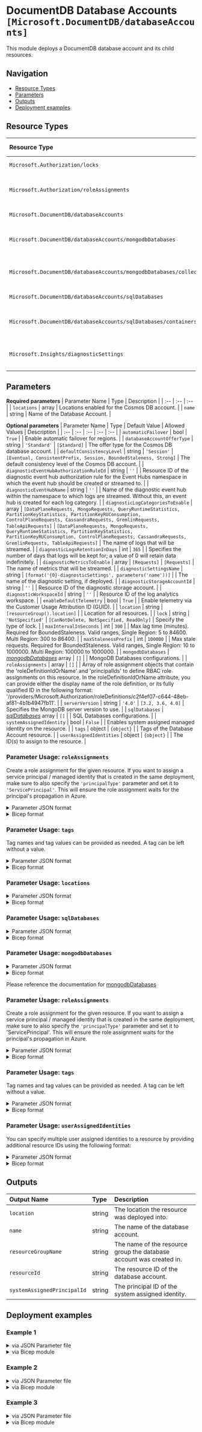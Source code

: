 # DocumentDB Database Accounts `[Microsoft.DocumentDB/databaseAccounts]`

This module deploys a DocumentDB database account and its child resources.

## Navigation

- [Resource Types](#Resource-Types)
- [Parameters](#Parameters)
- [Outputs](#Outputs)
- [Deployment examples](#Deployment-examples)

## Resource Types

| Resource Type | API Version |
| :-- | :-- |
| `Microsoft.Authorization/locks` | [2017-04-01](https://docs.microsoft.com/en-us/azure/templates/Microsoft.Authorization/2017-04-01/locks) |
| `Microsoft.Authorization/roleAssignments` | [2020-10-01-preview](https://docs.microsoft.com/en-us/azure/templates/Microsoft.Authorization/2020-10-01-preview/roleAssignments) |
| `Microsoft.DocumentDB/databaseAccounts` | [2021-06-15](https://docs.microsoft.com/en-us/azure/templates/Microsoft.DocumentDB/2021-06-15/databaseAccounts) |
| `Microsoft.DocumentDB/databaseAccounts/mongodbDatabases` | [2021-07-01-preview](https://docs.microsoft.com/en-us/azure/templates/Microsoft.DocumentDB/2021-07-01-preview/databaseAccounts/mongodbDatabases) |
| `Microsoft.DocumentDB/databaseAccounts/mongodbDatabases/collections` | [2021-07-01-preview](https://docs.microsoft.com/en-us/azure/templates/Microsoft.DocumentDB/2021-07-01-preview/databaseAccounts/mongodbDatabases/collections) |
| `Microsoft.DocumentDB/databaseAccounts/sqlDatabases` | [2021-06-15](https://docs.microsoft.com/en-us/azure/templates/Microsoft.DocumentDB/2021-06-15/databaseAccounts/sqlDatabases) |
| `Microsoft.DocumentDB/databaseAccounts/sqlDatabases/containers` | [2021-07-01-preview](https://docs.microsoft.com/en-us/azure/templates/Microsoft.DocumentDB/2021-07-01-preview/databaseAccounts/sqlDatabases/containers) |
| `Microsoft.Insights/diagnosticSettings` | [2021-05-01-preview](https://docs.microsoft.com/en-us/azure/templates/Microsoft.Insights/2021-05-01-preview/diagnosticSettings) |

## Parameters

**Required parameters**
| Parameter Name | Type | Description |
| :-- | :-- | :-- |
| `locations` | array | Locations enabled for the Cosmos DB account. |
| `name` | string | Name of the Database Account. |

**Optional parameters**
| Parameter Name | Type | Default Value | Allowed Values | Description |
| :-- | :-- | :-- | :-- | :-- |
| `automaticFailover` | bool | `True` |  | Enable automatic failover for regions. |
| `databaseAccountOfferType` | string | `'Standard'` | `[Standard]` | The offer type for the Cosmos DB database account. |
| `defaultConsistencyLevel` | string | `'Session'` | `[Eventual, ConsistentPrefix, Session, BoundedStaleness, Strong]` | The default consistency level of the Cosmos DB account. |
| `diagnosticEventHubAuthorizationRuleId` | string | `''` |  | Resource ID of the diagnostic event hub authorization rule for the Event Hubs namespace in which the event hub should be created or streamed to. |
| `diagnosticEventHubName` | string | `''` |  | Name of the diagnostic event hub within the namespace to which logs are streamed. Without this, an event hub is created for each log category. |
| `diagnosticLogCategoriesToEnable` | array | `[DataPlaneRequests, MongoRequests, QueryRuntimeStatistics, PartitionKeyStatistics, PartitionKeyRUConsumption, ControlPlaneRequests, CassandraRequests, GremlinRequests, TableApiRequests]` | `[DataPlaneRequests, MongoRequests, QueryRuntimeStatistics, PartitionKeyStatistics, PartitionKeyRUConsumption, ControlPlaneRequests, CassandraRequests, GremlinRequests, TableApiRequests]` | The name of logs that will be streamed. |
| `diagnosticLogsRetentionInDays` | int | `365` |  | Specifies the number of days that logs will be kept for; a value of 0 will retain data indefinitely. |
| `diagnosticMetricsToEnable` | array | `[Requests]` | `[Requests]` | The name of metrics that will be streamed. |
| `diagnosticSettingsName` | string | `[format('{0}-diagnosticSettings', parameters('name'))]` |  | The name of the diagnostic setting, if deployed. |
| `diagnosticStorageAccountId` | string | `''` |  | Resource ID of the diagnostic storage account. |
| `diagnosticWorkspaceId` | string | `''` |  | Resource ID of the log analytics workspace. |
| `enableDefaultTelemetry` | bool | `True` |  | Enable telemetry via the Customer Usage Attribution ID (GUID). |
| `location` | string | `[resourceGroup().location]` |  | Location for all resources. |
| `lock` | string | `'NotSpecified'` | `[CanNotDelete, NotSpecified, ReadOnly]` | Specify the type of lock. |
| `maxIntervalInSeconds` | int | `300` |  | Max lag time (minutes). Required for BoundedStaleness. Valid ranges, Single Region: 5 to 84600. Multi Region: 300 to 86400. |
| `maxStalenessPrefix` | int | `100000` |  | Max stale requests. Required for BoundedStaleness. Valid ranges, Single Region: 10 to 1000000. Multi Region: 100000 to 1000000. |
| `mongodbDatabases` | _[mongodbDatabases](mongodbDatabases/readme.md)_ array | `[]` |  | MongoDB Databases configurations. |
| `roleAssignments` | array | `[]` |  | Array of role assignment objects that contain the 'roleDefinitionIdOrName' and 'principalIds' to define RBAC role assignments on this resource. In the roleDefinitionIdOrName attribute, you can provide either the display name of the role definition, or its fully qualified ID in the following format: '/providers/Microsoft.Authorization/roleDefinitions/c2f4ef07-c644-48eb-af81-4b1b4947fb11'. |
| `serverVersion` | string | `'4.0'` | `[3.2, 3.6, 4.0]` | Specifies the MongoDB server version to use. |
| `sqlDatabases` | _[sqlDatabases](sqlDatabases/readme.md)_ array | `[]` |  | SQL Databases configurations. |
| `systemAssignedIdentity` | bool | `False` |  | Enables system assigned managed identity on the resource. |
| `tags` | object | `{object}` |  | Tags of the Database Account resource. |
| `userAssignedIdentities` | object | `{object}` |  | The ID(s) to assign to the resource. |


### Parameter Usage: `roleAssignments`

Create a role assignment for the given resource. If you want to assign a service principal / managed identity that is created in the same deployment, make sure to also specify the `'principalType'` parameter and set it to `'ServicePrincipal'`. This will ensure the role assignment waits for the principal's propagation in Azure.

<details>

<summary>Parameter JSON format</summary>

```json
"roleAssignments": {
    "value": [
        {
            "roleDefinitionIdOrName": "Reader",
            "description": "Reader Role Assignment",
            "principalIds": [
                "12345678-1234-1234-1234-123456789012", // object 1
                "78945612-1234-1234-1234-123456789012" // object 2
            ]
        },
        {
            "roleDefinitionIdOrName": "/providers/Microsoft.Authorization/roleDefinitions/c2f4ef07-c644-48eb-af81-4b1b4947fb11",
            "principalIds": [
                "12345678-1234-1234-1234-123456789012" // object 1
            ],
            "principalType": "ServicePrincipal"
        }
    ]
}
```

</details>

<details>

<summary>Bicep format</summary>

```bicep
roleAssignments: [
    {
        roleDefinitionIdOrName: 'Reader'
        description: 'Reader Role Assignment'
        principalIds: [
            '12345678-1234-1234-1234-123456789012' // object 1
            '78945612-1234-1234-1234-123456789012' // object 2
        ]
    }
    {
        roleDefinitionIdOrName: '/providers/Microsoft.Authorization/roleDefinitions/c2f4ef07-c644-48eb-af81-4b1b4947fb11'
        principalIds: [
            '12345678-1234-1234-1234-123456789012' // object 1
        ]
        principalType: 'ServicePrincipal'
    }
]
```

</details>
<p>

### Parameter Usage: `tags`

Tag names and tag values can be provided as needed. A tag can be left without a value.

<details>

<summary>Parameter JSON format</summary>

```json
"tags": {
    "value": {
        "Environment": "Non-Prod",
        "Contact": "test.user@testcompany.com",
        "PurchaseOrder": "1234",
        "CostCenter": "7890",
        "ServiceName": "DeploymentValidation",
        "Role": "DeploymentValidation"
    }
}
```

</details>

<details>

<summary>Bicep format</summary>

```bicep
tags: {
    Environment: 'Non-Prod'
    Contact: 'test.user@testcompany.com'
    PurchaseOrder: '1234'
    CostCenter: '7890'
    ServiceName: 'DeploymentValidation'
    Role: 'DeploymentValidation'
}
```

</details>
<p>

### Parameter Usage: `locations`

<details>

<summary>Parameter JSON format</summary>

```json
"locations": {
    "value": [
        {
            "failoverPriority": 1,
            "locationName": "East US",
            "isZoneRedundant": false
        }
    ]
}
```

</details>

<details>

<summary>Bicep format</summary>

```bicep
locations: [
    {
        failoverPriority: 1
        locationName: 'East US'
        isZoneRedundant: false
    }
]
```

</details>
<p>

### Parameter Usage: `sqlDatabases`

<details>

<summary>Parameter JSON format</summary>

```json
"sqlDatabases": {
    "value": [
        {
            "name": "sxx-az-sql-x-001",
            "containers": [
                "container-001",
                "container-002"
            ]
        },
        {
            "name": "sxx-az-sql-x-002",
            "containers": []
        }
    ]
}
```

</details>

<details>

<summary>Bicep format</summary>

```bicep
sqlDatabases: {
    value: [
        {
            name: 'sxx-az-sql-x-001'
            containers: [
                'container-001'
                'container-002'
            ]
        }
        {
            name: 'sxx-az-sql-x-002'
            containers: []
        }
    ]
}
```

</details>
<p>

### Parameter Usage: `mongodbDatabases`

<details>

<summary>Parameter JSON format</summary>

```json
"mongodbDatabases": {
    "value": [
        {
            "name": "sxx-az-mdb-x-001",
            "collections": [
                <...>
            ]
        },
        {
            "name": "sxx-az-mdb-x-002",
            "collections": [
                <...>
            ]
        }
    ]
}
```

</details>

<details>

<summary>Bicep format</summary>

```bicep
mongodbDatabases: [
    {
        name: 'sxx-az-mdb-x-001'
        collections: [
            <...>
        ]
    }
    {
        name: 'sxx-az-mdb-x-002'
        collections: [
            <...>
        ]
    }
]
```

</details>
<p>

Please reference the documentation for [mongodbDatabases](./mongodbDatabases/readme.md)

### Parameter Usage: `roleAssignments`

Create a role assignment for the given resource. If you want to assign a service principal / managed identity that is created in the same deployment, make sure to also specify the `'principalType'` parameter and set it to 'ServicePrincipal'. This will ensure the role assignment waits for the principal's propagation in Azure.

<details>

<summary>Parameter JSON format</summary>

```json
"roleAssignments": {
    "value": [
        {
            "roleDefinitionIdOrName": "Desktop Virtualization User",
            "principalIds": [
                "12345678-1234-1234-1234-123456789012", // object 1
                "78945612-1234-1234-1234-123456789012" // object 2
            ]
        },
        {
            "roleDefinitionIdOrName": "Reader",
            "principalIds": [
                "12345678-1234-1234-1234-123456789012", // object 1
                "78945612-1234-1234-1234-123456789012" // object 2
            ]
        },
        {
            "roleDefinitionIdOrName": "/providers/Microsoft.Authorization/roleDefinitions/c2f4ef07-c644-48eb-af81-4b1b4947fb11",
            "principalIds": [
                "12345678-1234-1234-1234-123456789012" // object 1
            ],
            "principalType": "ServicePrincipal"
        }
    ]
}
```

</details>

<details>

<summary>Bicep format</summary>

```bicep
roleAssignments: [
    {
        roleDefinitionIdOrName: 'Desktop Virtualization User'
        principalIds: [
            '12345678-1234-1234-1234-123456789012' // object 1
            '78945612-1234-1234-1234-123456789012' // object 2
        ]
    }
    {
        roleDefinitionIdOrName: 'Reader'
        principalIds: [
            '12345678-1234-1234-1234-123456789012' // object 1
            '78945612-1234-1234-1234-123456789012' // object 2
        ]
    }
    {
        roleDefinitionIdOrName: '/providers/Microsoft.Authorization/roleDefinitions/c2f4ef07-c644-48eb-af81-4b1b4947fb11'
        principalIds: [
            '12345678-1234-1234-1234-123456789012' // object 1
        ]
        principalType: 'ServicePrincipal'
    }
]
```

</details>
<p>

### Parameter Usage: `tags`

Tag names and tag values can be provided as needed. A tag can be left without a value.

<details>

<summary>Parameter JSON format</summary>

```json
"tags": {
    "value": {
        "Environment": "Non-Prod",
        "Contact": "test.user@testcompany.com",
        "PurchaseOrder": "1234",
        "CostCenter": "7890",
        "ServiceName": "DeploymentValidation",
        "Role": "DeploymentValidation"
    }
}
```

</details>

<details>

<summary>Bicep format</summary>

```bicep
tags: {
    Environment: 'Non-Prod'
    Contact: 'test.user@testcompany.com'
    PurchaseOrder: '1234'
    CostCenter: '7890'
    ServiceName: 'DeploymentValidation'
    Role: 'DeploymentValidation'
}
```

</details>
<p>

### Parameter Usage: `userAssignedIdentities`

You can specify multiple user assigned identities to a resource by providing additional resource IDs using the following format:

<details>

<summary>Parameter JSON format</summary>

```json
"userAssignedIdentities": {
    "value": {
        "/subscriptions/12345678-1234-1234-1234-123456789012/resourcegroups/validation-rg/providers/Microsoft.ManagedIdentity/userAssignedIdentities/adp-sxx-az-msi-x-001": {},
        "/subscriptions/12345678-1234-1234-1234-123456789012/resourcegroups/validation-rg/providers/Microsoft.ManagedIdentity/userAssignedIdentities/adp-sxx-az-msi-x-002": {}
    }
}
```

</details>

<details>

<summary>Bicep format</summary>

```bicep
userAssignedIdentities: {
    '/subscriptions/12345678-1234-1234-1234-123456789012/resourcegroups/validation-rg/providers/Microsoft.ManagedIdentity/userAssignedIdentities/adp-sxx-az-msi-x-001': {}
    '/subscriptions/12345678-1234-1234-1234-123456789012/resourcegroups/validation-rg/providers/Microsoft.ManagedIdentity/userAssignedIdentities/adp-sxx-az-msi-x-002': {}
}
```

</details>
<p>

## Outputs

| Output Name | Type | Description |
| :-- | :-- | :-- |
| `location` | string | The location the resource was deployed into. |
| `name` | string | The name of the database account. |
| `resourceGroupName` | string | The name of the resource group the database account was created in. |
| `resourceId` | string | The resource ID of the database account. |
| `systemAssignedPrincipalId` | string | The principal ID of the system assigned identity. |

## Deployment examples

<h3>Example 1</h3>

<details>

<summary>via JSON Parameter file</summary>

```json
{
    "$schema": "https://schema.management.azure.com/schemas/2019-04-01/deploymentParameters.json#",
    "contentVersion": "1.0.0.0",
    "parameters": {
        "name": {
            "value": "<<namePrefix>>-az-cdb-mongodb-001"
        },
        "location": {
            "value": "West Europe"
        },
        "locations": {
            "value": [
                {
                    "locationName": "West Europe",
                    "failoverPriority": 0,
                    "isZoneRedundant": false
                },
                {
                    "locationName": "North Europe",
                    "failoverPriority": 1,
                    "isZoneRedundant": false
                }
            ]
        },
        "roleAssignments": {
            "value": [
                {
                    "roleDefinitionIdOrName": "Reader",
                    "principalIds": [
                        "<<deploymentSpId>>"
                    ]
                }
            ]
        },
        "mongodbDatabases": {
            "value": [
                {
                    "name": "<<namePrefix>>-az-mdb-x-001",
                    "collections": [
                        {
                            "name": "car_collection",
                            "indexes": [
                                {
                                    "key": {
                                        "keys": [
                                            "_id"
                                        ]
                                    }
                                },
                                {
                                    "key": {
                                        "keys": [
                                            "$**"
                                        ]
                                    }
                                },
                                {
                                    "key": {
                                        "keys": [
                                            "car_id",
                                            "car_model"
                                        ]
                                    },
                                    "options": {
                                        "unique": true
                                    }
                                },
                                {
                                    "key": {
                                        "keys": [
                                            "_ts"
                                        ]
                                    },
                                    "options": {
                                        "expireAfterSeconds": 2629746
                                    }
                                }
                            ],
                            "shardKey": {
                                "car_id": "Hash"
                            }
                        },
                        {
                            "name": "truck_collection",
                            "indexes": [
                                {
                                    "key": {
                                        "keys": [
                                            "_id"
                                        ]
                                    }
                                },
                                {
                                    "key": {
                                        "keys": [
                                            "$**"
                                        ]
                                    }
                                },
                                {
                                    "key": {
                                        "keys": [
                                            "truck_id",
                                            "truck_model"
                                        ]
                                    },
                                    "options": {
                                        "unique": true
                                    }
                                },
                                {
                                    "key": {
                                        "keys": [
                                            "_ts"
                                        ]
                                    },
                                    "options": {
                                        "expireAfterSeconds": 2629746
                                    }
                                }
                            ],
                            "shardKey": {
                                "truck_id": "Hash"
                            }
                        }
                    ]
                },
                {
                    "name": "<<namePrefix>>-az-mdb-x-002",
                    "collections": [
                        {
                            "name": "bike_collection",
                            "indexes": [
                                {
                                    "key": {
                                        "keys": [
                                            "_id"
                                        ]
                                    }
                                },
                                {
                                    "key": {
                                        "keys": [
                                            "$**"
                                        ]
                                    }
                                },
                                {
                                    "key": {
                                        "keys": [
                                            "bike_id",
                                            "bike_model"
                                        ]
                                    },
                                    "options": {
                                        "unique": true
                                    }
                                },
                                {
                                    "key": {
                                        "keys": [
                                            "_ts"
                                        ]
                                    },
                                    "options": {
                                        "expireAfterSeconds": 2629746
                                    }
                                }
                            ],
                            "shardKey": {
                                "bike_id": "Hash"
                            }
                        },
                        {
                            "name": "bicycle_collection",
                            "indexes": [
                                {
                                    "key": {
                                        "keys": [
                                            "_id"
                                        ]
                                    }
                                },
                                {
                                    "key": {
                                        "keys": [
                                            "$**"
                                        ]
                                    }
                                },
                                {
                                    "key": {
                                        "keys": [
                                            "bicycle_id",
                                            "bicycle_model"
                                        ]
                                    },
                                    "options": {
                                        "unique": true
                                    }
                                },
                                {
                                    "key": {
                                        "keys": [
                                            "_ts"
                                        ]
                                    },
                                    "options": {
                                        "expireAfterSeconds": 2629746
                                    }
                                }
                            ],
                            "shardKey": {
                                "bicycle_id": "Hash"
                            }
                        }
                    ]
                }
            ]
        },
        "diagnosticLogsRetentionInDays": {
            "value": 7
        },
        "diagnosticStorageAccountId": {
            "value": "/subscriptions/<<subscriptionId>>/resourceGroups/validation-rg/providers/Microsoft.Storage/storageAccounts/adp<<namePrefix>>azsax001"
        },
        "diagnosticWorkspaceId": {
            "value": "/subscriptions/<<subscriptionId>>/resourcegroups/validation-rg/providers/microsoft.operationalinsights/workspaces/adp-<<namePrefix>>-az-law-x-001"
        },
        "diagnosticEventHubAuthorizationRuleId": {
            "value": "/subscriptions/<<subscriptionId>>/resourceGroups/validation-rg/providers/Microsoft.EventHub/namespaces/adp-<<namePrefix>>-az-evhns-x-001/AuthorizationRules/RootManageSharedAccessKey"
        },
        "diagnosticEventHubName": {
            "value": "adp-<<namePrefix>>-az-evh-x-001"
        },
        "systemAssignedIdentity": {
            "value": true
        }
    }
}

```

</details>

<details>

<summary>via Bicep module</summary>

```bicep
module databaseAccounts './Microsoft.DocumentDB/databaseAccounts/deploy.bicep' = {
  name: '${uniqueString(deployment().name)}-databaseAccounts'
  params: {
      diagnosticLogsRetentionInDays: 7
      roleAssignments: [
        {
          roleDefinitionIdOrName: 'Reader'
          principalIds: [
            '<<deploymentSpId>>'
          ]
        }
      ]
      systemAssignedIdentity: true
      diagnosticEventHubName: 'adp-<<namePrefix>>-az-evh-x-001'
      mongodbDatabases: [
        {
          collections: [
            {
              name: 'car_collection'
              shardKey: {
                car_id: 'Hash'
              }
              indexes: [
                {
                  key: {
                    keys: [
                      '_id'
                    ]
                  }
                }
                {
                  key: {
                    keys: [
                      '$**'
                    ]
                  }
                }
                {
                  options: {
                    unique: true
                  }
                  key: {
                    keys: [
                      'car_id'
                      'car_model'
                    ]
                  }
                }
                {
                  options: {
                    expireAfterSeconds: 2629746
                  }
                  key: {
                    keys: [
                      '_ts'
                    ]
                  }
                }
              ]
            }
            {
              name: 'truck_collection'
              shardKey: {
                truck_id: 'Hash'
              }
              indexes: [
                {
                  key: {
                    keys: [
                      '_id'
                    ]
                  }
                }
                {
                  key: {
                    keys: [
                      '$**'
                    ]
                  }
                }
                {
                  options: {
                    unique: true
                  }
                  key: {
                    keys: [
                      'truck_id'
                      'truck_model'
                    ]
                  }
                }
                {
                  options: {
                    expireAfterSeconds: 2629746
                  }
                  key: {
                    keys: [
                      '_ts'
                    ]
                  }
                }
              ]
            }
          ]
          name: '<<namePrefix>>-az-mdb-x-001'
        }
        {
          collections: [
            {
              name: 'bike_collection'
              shardKey: {
                bike_id: 'Hash'
              }
              indexes: [
                {
                  key: {
                    keys: [
                      '_id'
                    ]
                  }
                }
                {
                  key: {
                    keys: [
                      '$**'
                    ]
                  }
                }
                {
                  options: {
                    unique: true
                  }
                  key: {
                    keys: [
                      'bike_id'
                      'bike_model'
                    ]
                  }
                }
                {
                  options: {
                    expireAfterSeconds: 2629746
                  }
                  key: {
                    keys: [
                      '_ts'
                    ]
                  }
                }
              ]
            }
            {
              name: 'bicycle_collection'
              shardKey: {
                bicycle_id: 'Hash'
              }
              indexes: [
                {
                  key: {
                    keys: [
                      '_id'
                    ]
                  }
                }
                {
                  key: {
                    keys: [
                      '$**'
                    ]
                  }
                }
                {
                  options: {
                    unique: true
                  }
                  key: {
                    keys: [
                      'bicycle_id'
                      'bicycle_model'
                    ]
                  }
                }
                {
                  options: {
                    expireAfterSeconds: 2629746
                  }
                  key: {
                    keys: [
                      '_ts'
                    ]
                  }
                }
              ]
            }
          ]
          name: '<<namePrefix>>-az-mdb-x-002'
        }
      ]
      diagnosticStorageAccountId: '/subscriptions/<<subscriptionId>>/resourceGroups/validation-rg/providers/Microsoft.Storage/storageAccounts/adp<<namePrefix>>azsax001'
      name: '<<namePrefix>>-az-cdb-mongodb-001'
      diagnosticEventHubAuthorizationRuleId: '/subscriptions/<<subscriptionId>>/resourceGroups/validation-rg/providers/Microsoft.EventHub/namespaces/adp-<<namePrefix>>-az-evhns-x-001/AuthorizationRules/RootManageSharedAccessKey'
      locations: [
        {
          isZoneRedundant: false
          failoverPriority: 0
          locationName: 'West Europe'
        }
        {
          isZoneRedundant: false
          failoverPriority: 1
          locationName: 'North Europe'
        }
      ]
      diagnosticWorkspaceId: '/subscriptions/<<subscriptionId>>/resourcegroups/validation-rg/providers/microsoft.operationalinsights/workspaces/adp-<<namePrefix>>-az-law-x-001'
      location: 'West Europe'
  }
```

</details>
<p>

<h3>Example 2</h3>

<details>

<summary>via JSON Parameter file</summary>

```json
{
    "$schema": "https://schema.management.azure.com/schemas/2019-04-01/deploymentParameters.json#",
    "contentVersion": "1.0.0.0",
    "parameters": {
        "name": {
            "value": "<<namePrefix>>-az-cdb-plain-001"
        },
        "locations": {
            "value": [
                {
                    "locationName": "West Europe",
                    "failoverPriority": 0,
                    "isZoneRedundant": false
                },
                {
                    "locationName": "North Europe",
                    "failoverPriority": 1,
                    "isZoneRedundant": false
                }
            ]
        },
        "roleAssignments": {
            "value": [
                {
                    "roleDefinitionIdOrName": "Reader",
                    "principalIds": [
                        "<<deploymentSpId>>"
                    ]
                }
            ]
        },
        "diagnosticLogsRetentionInDays": {
            "value": 7
        },
        "diagnosticStorageAccountId": {
            "value": "/subscriptions/<<subscriptionId>>/resourceGroups/validation-rg/providers/Microsoft.Storage/storageAccounts/adp<<namePrefix>>azsax001"
        },
        "diagnosticWorkspaceId": {
            "value": "/subscriptions/<<subscriptionId>>/resourcegroups/validation-rg/providers/microsoft.operationalinsights/workspaces/adp-<<namePrefix>>-az-law-x-001"
        },
        "diagnosticEventHubAuthorizationRuleId": {
            "value": "/subscriptions/<<subscriptionId>>/resourceGroups/validation-rg/providers/Microsoft.EventHub/namespaces/adp-<<namePrefix>>-az-evhns-x-001/AuthorizationRules/RootManageSharedAccessKey"
        },
        "diagnosticEventHubName": {
            "value": "adp-<<namePrefix>>-az-evh-x-001"
        }
    }
}

```

</details>

<details>

<summary>via Bicep module</summary>

```bicep
module databaseAccounts './Microsoft.DocumentDB/databaseAccounts/deploy.bicep' = {
  name: '${uniqueString(deployment().name)}-databaseAccounts'
  params: {
      diagnosticLogsRetentionInDays: 7
      roleAssignments: [
        {
          roleDefinitionIdOrName: 'Reader'
          principalIds: [
            '<<deploymentSpId>>'
          ]
        }
      ]
      diagnosticEventHubName: 'adp-<<namePrefix>>-az-evh-x-001'
      diagnosticStorageAccountId: '/subscriptions/<<subscriptionId>>/resourceGroups/validation-rg/providers/Microsoft.Storage/storageAccounts/adp<<namePrefix>>azsax001'
      name: '<<namePrefix>>-az-cdb-plain-001'
      diagnosticEventHubAuthorizationRuleId: '/subscriptions/<<subscriptionId>>/resourceGroups/validation-rg/providers/Microsoft.EventHub/namespaces/adp-<<namePrefix>>-az-evhns-x-001/AuthorizationRules/RootManageSharedAccessKey'
      locations: [
        {
          isZoneRedundant: false
          failoverPriority: 0
          locationName: 'West Europe'
        }
        {
          isZoneRedundant: false
          failoverPriority: 1
          locationName: 'North Europe'
        }
      ]
      diagnosticWorkspaceId: '/subscriptions/<<subscriptionId>>/resourcegroups/validation-rg/providers/microsoft.operationalinsights/workspaces/adp-<<namePrefix>>-az-law-x-001'
  }
```

</details>
<p>

<h3>Example 3</h3>

<details>

<summary>via JSON Parameter file</summary>

```json
{
    "$schema": "https://schema.management.azure.com/schemas/2019-04-01/deploymentParameters.json#",
    "contentVersion": "1.0.0.0",
    "parameters": {
        "name": {
            "value": "<<namePrefix>>-az-cdb-sqldb-001"
        },
        "location": {
            "value": "West Europe"
        },
        "locations": {
            "value": [
                {
                    "locationName": "West Europe",
                    "failoverPriority": 0,
                    "isZoneRedundant": false
                },
                {
                    "locationName": "North Europe",
                    "failoverPriority": 1,
                    "isZoneRedundant": false
                }
            ]
        },
        "roleAssignments": {
            "value": [
                {
                    "roleDefinitionIdOrName": "Reader",
                    "principalIds": [
                        "<<deploymentSpId>>"
                    ]
                }
            ]
        },
        "sqlDatabases": {
            "value": [
                {
                    "name": "<<namePrefix>>-az-sql-x-001",
                    "containers": [
                        {
                            "name": "container-001",
                            "paths": [
                                "/myPartitionKey"
                            ],
                            "kind": "Hash"
                        }
                    ]
                },
                {
                    "name": "<<namePrefix>>-az-sql-x-002",
                    "containers": []
                }
            ]
        },
        "diagnosticLogsRetentionInDays": {
            "value": 7
        },
        "diagnosticStorageAccountId": {
            "value": "/subscriptions/<<subscriptionId>>/resourceGroups/validation-rg/providers/Microsoft.Storage/storageAccounts/adp<<namePrefix>>azsax001"
        },
        "diagnosticWorkspaceId": {
            "value": "/subscriptions/<<subscriptionId>>/resourcegroups/validation-rg/providers/microsoft.operationalinsights/workspaces/adp-<<namePrefix>>-az-law-x-001"
        },
        "diagnosticEventHubAuthorizationRuleId": {
            "value": "/subscriptions/<<subscriptionId>>/resourceGroups/validation-rg/providers/Microsoft.EventHub/namespaces/adp-<<namePrefix>>-az-evhns-x-001/AuthorizationRules/RootManageSharedAccessKey"
        },
        "diagnosticEventHubName": {
            "value": "adp-<<namePrefix>>-az-evh-x-001"
        },
        "userAssignedIdentities": {
            "value": {
                "/subscriptions/<<subscriptionId>>/resourcegroups/validation-rg/providers/Microsoft.ManagedIdentity/userAssignedIdentities/adp-<<namePrefix>>-az-msi-x-001": {}
            }
        }
    }
}

```

</details>

<details>

<summary>via Bicep module</summary>

```bicep
module databaseAccounts './Microsoft.DocumentDB/databaseAccounts/deploy.bicep' = {
  name: '${uniqueString(deployment().name)}-databaseAccounts'
  params: {
      diagnosticLogsRetentionInDays: 7
      roleAssignments: [
        {
          roleDefinitionIdOrName: 'Reader'
          principalIds: [
            '<<deploymentSpId>>'
          ]
        }
      ]
      diagnosticEventHubName: 'adp-<<namePrefix>>-az-evh-x-001'
      diagnosticEventHubAuthorizationRuleId: '/subscriptions/<<subscriptionId>>/resourceGroups/validation-rg/providers/Microsoft.EventHub/namespaces/adp-<<namePrefix>>-az-evhns-x-001/AuthorizationRules/RootManageSharedAccessKey'
      diagnosticStorageAccountId: '/subscriptions/<<subscriptionId>>/resourceGroups/validation-rg/providers/Microsoft.Storage/storageAccounts/adp<<namePrefix>>azsax001'
      name: '<<namePrefix>>-az-cdb-sqldb-001'
      userAssignedIdentities: {
        '/subscriptions/<<subscriptionId>>/resourcegroups/validation-rg/providers/Microsoft.ManagedIdentity/userAssignedIdentities/adp-<<namePrefix>>-az-msi-x-001': {}
      }
      locations: [
        {
          isZoneRedundant: false
          failoverPriority: 0
          locationName: 'West Europe'
        }
        {
          isZoneRedundant: false
          failoverPriority: 1
          locationName: 'North Europe'
        }
      ]
      diagnosticWorkspaceId: '/subscriptions/<<subscriptionId>>/resourcegroups/validation-rg/providers/microsoft.operationalinsights/workspaces/adp-<<namePrefix>>-az-law-x-001'
      sqlDatabases: [
        {
          containers: [
            {
              name: 'container-001'
              paths: [
                '/myPartitionKey'
              ]
              kind: 'Hash'
            }
          ]
          name: '<<namePrefix>>-az-sql-x-001'
        }
        {
          containers: []
          name: '<<namePrefix>>-az-sql-x-002'
        }
      ]
      location: 'West Europe'
  }
```

</details>
<p>
